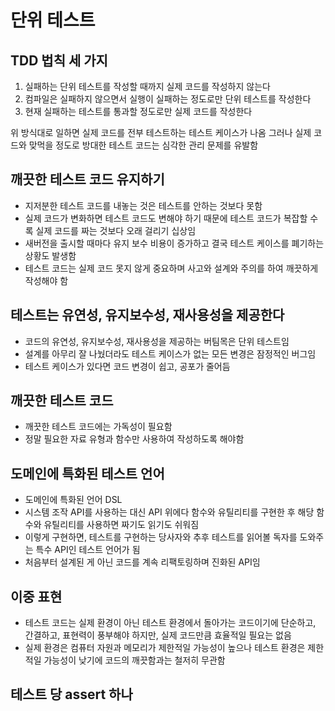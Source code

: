 # 단위 테스트

## TDD 법칙 세 가지
1. 실패하는 단위 테스트를 작성할 때까지 실제 코드를 작성하지 않는다
2. 컴파일은 실패하지 않으면서 실행이 실패하는 정도로만 단위 테스트를 작성한다
3. 현재 실패하는 테스트를 통과할 정도로만 실제 코드를 작성한다

위 방식대로 일하면 실제 코드를 전부 테스트하는 테스트 케이스가 나옴
그러나 실제 코드와 맞먹을 정도로 방대한 테스트 코드는 심각한 관리 문제를 유발함

## 깨끗한 테스트 코드 유지하기
- 지저분한 테스트 코드를 내놓는 것은 테스트를 안하는 것보다 못함
- 실제 코드가 변화하면 테스트 코드도 변해야 하기 때문에 테스트 코드가 복잡할 수록 실제 코드를 짜는 것보다 오래 걸리기 십상임
- 새버전을 출시할 때마다 유지 보수 비용이 증가하고 결국 테스트 케이스를 폐기하는 상황도 발생함
- 테스트 코드는 실제 코드 못지 않게 중요하며 사고와 설계와 주의를 하여 깨끗하게 작성해야 함

## 테스트는 유연성, 유지보수성, 재사용성을 제공한다
- 코드의 유연성, 유지보수성, 재사용성을 제공하는 버팀목은 단위 테스트임
- 설계를 아무리 잘 나눴더라도 테스트 케이스가 없는 모든 변경은 잠정적인 버그임
- 테스트 케이스가 있다면 코드 변경이 쉽고, 공포가 줄어듬

## 깨끗한 테스트 코드
- 깨끗한 테스트 코드에는 가독성이 필요함
- 정말 필요한 자료 유형과 함수만 사용하여 작성하도록 해야함

## 도메인에 특화된 테스트 언어
- 도메인에 특화된 언어 DSL
- 시스템 조작 API를 사용하는 대신 API 위에다 함수와 유틸리티를 구현한 후 해당 함수와 유틸리티를 사용하면 짜기도 읽기도 쉬워짐
- 이렇게 구현하면, 테스트를 구현하는 당사자와 추후 테스트를 읽어볼 독자를 도와주는 특수 API인 테스트 언어가 됨
- 처음부터 설계된 게 아닌 코드를 계속 리팩토링하며 진화된 API임

## 이중 표현
- 테스트 코드는 실제 환경이 아닌 테스트 환경에서 돌아가는 코드이기에 단순하고, 간결하고, 표현력이 풍부해야 하지만, 실제 코드만큼 효율적일 필요는 없음
- 실제 환경은 컴퓨터 자원과 메모리가 제한적일 가능성이 높으나 테스트 환경은 제한적일 가능성이 낮기에 코드의 깨끗함과는 철저히 무관함

## 테스트 당 assert 하나
